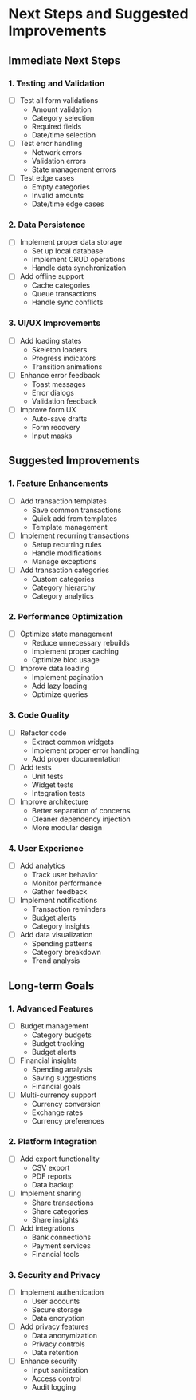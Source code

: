 # Next Steps and Suggested Improvements

## Immediate Next Steps

### 1. Testing and Validation

- [ ] Test all form validations
  - Amount validation
  - Category selection
  - Required fields
  - Date/time selection
- [ ] Test error handling
  - Network errors
  - Validation errors
  - State management errors
- [ ] Test edge cases
  - Empty categories
  - Invalid amounts
  - Date/time edge cases

### 2. Data Persistence

- [ ] Implement proper data storage
  - Set up local database
  - Implement CRUD operations
  - Handle data synchronization
- [ ] Add offline support
  - Cache categories
  - Queue transactions
  - Handle sync conflicts

### 3. UI/UX Improvements

- [ ] Add loading states
  - Skeleton loaders
  - Progress indicators
  - Transition animations
- [ ] Enhance error feedback
  - Toast messages
  - Error dialogs
  - Validation feedback
- [ ] Improve form UX
  - Auto-save drafts
  - Form recovery
  - Input masks

## Suggested Improvements

### 1. Feature Enhancements

- [ ] Add transaction templates
  - Save common transactions
  - Quick add from templates
  - Template management
- [ ] Implement recurring transactions
  - Setup recurring rules
  - Handle modifications
  - Manage exceptions
- [ ] Add transaction categories
  - Custom categories
  - Category hierarchy
  - Category analytics

### 2. Performance Optimization

- [ ] Optimize state management
  - Reduce unnecessary rebuilds
  - Implement proper caching
  - Optimize bloc usage
- [ ] Improve data loading
  - Implement pagination
  - Add lazy loading
  - Optimize queries

### 3. Code Quality

- [ ] Refactor code
  - Extract common widgets
  - Implement proper error handling
  - Add proper documentation
- [ ] Add tests
  - Unit tests
  - Widget tests
  - Integration tests
- [ ] Improve architecture
  - Better separation of concerns
  - Cleaner dependency injection
  - More modular design

### 4. User Experience

- [ ] Add analytics
  - Track user behavior
  - Monitor performance
  - Gather feedback
- [ ] Implement notifications
  - Transaction reminders
  - Budget alerts
  - Category insights
- [ ] Add data visualization
  - Spending patterns
  - Category breakdown
  - Trend analysis

## Long-term Goals

### 1. Advanced Features

- [ ] Budget management
  - Category budgets
  - Budget tracking
  - Budget alerts
- [ ] Financial insights
  - Spending analysis
  - Saving suggestions
  - Financial goals
- [ ] Multi-currency support
  - Currency conversion
  - Exchange rates
  - Currency preferences

### 2. Platform Integration

- [ ] Add export functionality
  - CSV export
  - PDF reports
  - Data backup
- [ ] Implement sharing
  - Share transactions
  - Share categories
  - Share insights
- [ ] Add integrations
  - Bank connections
  - Payment services
  - Financial tools

### 3. Security and Privacy

- [ ] Implement authentication
  - User accounts
  - Secure storage
  - Data encryption
- [ ] Add privacy features
  - Data anonymization
  - Privacy controls
  - Data retention
- [ ] Enhance security
  - Input sanitization
  - Access control
  - Audit logging
